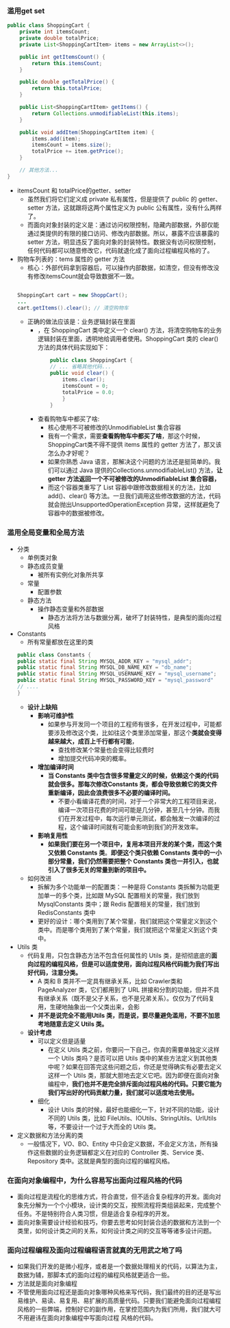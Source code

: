 ### 滥用get set
```java
public class ShoppingCart {
    private int itemsCount;
    private double totalPrice;
    private List<ShoppingCartItem> items = new ArrayList<>();

    public int getItemsCount() {
        return this.itemsCount;
    }

    public double getTotalPrice() {
        return this.totalPrice;
    }

    public List<ShoppingCartItem> getItems() {
        return Collections.unmodifiableList(this.items);
    }

    public void addItem(ShoppingCartItem item) {
        items.add(item);
        itemsCount = items.size();
        totalPrice += item.getPrice();
    }

    // 其他方法...
}


```
- itemsCount 和 totalPrice的getter、setter
	- 虽然我们将它们定义成 private 私有属性，但是提供了 public 的 getter、setter 方法，这就跟将这两个属性定义为 public 公有属性，没有什么两样了。
	- 而面向对象封装的定义是：通过访问权限控制，隐藏内部数据，外部仅能通过类提供的有限的接口访问、修改内部数据。所以，暴露不应该暴露的 setter 方法，明显违反了面向对象的封装特性。数据没有访问权限控制，任何代码都可以随意修改它，代码就退化成了面向过程编程风格的了。
- 购物车列表的：tems 属性的 getter 方法
	- 核心：外部代码拿到容器后，可以操作内部数据，如清空，但没有修改没有修改itemsCount就会导致数据不一致。
	```java

	ShoppingCart cart = new ShoppCart();
	...
	cart.getItems().clear(); // 清空购物车
	```
	- 正确的做法应该是：业务逻辑封装在里面
		- ，在 ShoppingCart 类中定义一个 clear() 方法，将清空购物车的业务逻辑封装在里面，透明地给调用者使用。ShoppingCart 类的 clear() 方法的具体代码实现如下：
			```java
				public class ShoppingCart {
				// ... 省略其他代码...
				public void clear() {
					items.clear();
					itemsCount = 0;
					totalPrice = 0.0;
					}
				}
			```
		- 查看购物车中都买了啥:
			- 核心使用不可被修改的UnmodifiableList 集合容器
			-  我有一个需求，需要**查看购物车中都买了啥**，那这个时候，ShoppingCart类不得不提供 items 属性的 getter 方法了，那又该怎么办才好呢？
			- 如果你熟悉 Java 语言，那解决这个问题的方法还是挺简单的。我们可以通过 Java 提供的Collections.unmodifiableList() 方法，**让 getter 方法返回一个不可被修改的UnmodifiableList 集合容器，**
			- 而这个容器类重写了 List 容器中跟修改数据相关的方法，比如 add()、clear() 等方法。一旦我们调用这些修改数据的方法，代码就会抛出UnsupportedOperationException 异常，这样就避免了容器中的数据被修改。
### 滥用全局变量和全局方法
- 分类
    - 单例类对象
    - 静态成员变量
        - 被所有实例化对象所共享
    - 常量
        - 配置参数
    - 静态方法
        - 操作静态变量和外部数据
            - 静态方法将方法与数据分离，破坏了封装特性，是典型的面向过程风格
-  Constants
    - 所有常量都放在这里的类
	```java
	public class Constants {
	public static final String MYSQL_ADDR_KEY = "mysql_addr";
	public static final String MYSQL_DB_NAME_KEY = "db_name";
	public static final String MYSQL_USERNAME_KEY = "mysql_username";
	public static final String MYSQL_PASSWORD_KEY = "mysql_password"
	// ....
	}
	```
	- **设计上缺陷**
	    - **影响可维护性**
	        - 如果参与开发同一个项目的工程师有很多，在开发过程中，可能都要涉及修改这个类，比如往这个类里添加常量，那这个**类就会变得越来越大，成百上千行都有可能**，
	            - 查找修改某个常量也会变得比较费时
	            - 增加提交代码冲突的概率。
	    - **增加编译时间**
	        - **当 Constants 类中包含很多常量定义的时候，依赖这个类的代码就会很多。那每次修改Constants 类，都会导致依赖它的类文件重新编译，因此会浪费很多不必要的编译时间。**
	            - 不要小看编译花费的时间，对于一个非常大的工程项目来说，编译一次项目花费的时间可能是几分钟，甚至几十分钟。而我们在开发过程中，每次运行单元测试，都会触发一次编译的过程，这个编译时间就有可能会影响到我们的开发效率。
	    - **影响复用性**
	        - **如果我们要在另一个项目中，复用本项目开发的某个类，而这个类又依赖 Constants 类**。**即便这个类只依赖 Constants 类中的一小部分常量，我们仍然需要把整个 Constants 类也一并引入，也就引入了很多无关的常量到新的项目中。**
	- 如何改进
	    - 拆解为多个功能单一的配置类：一种是将 Constants 类拆解为功能更加单一的多个类，比如跟 MySQL 配置相关的常量，我们放到 MysqlConstants 类中；跟 Redis 配置相关的常量，我们放到RedisConstants 类中
	    - 更好的设计：哪个类用到了某个常量，我们就把这个常量定义到这个类中。而是哪个类用到了某个常量，我们就把这个常量定义到这个类中。
- Utils 类
	- 代码复用，只包含静态方法不包含任何属性的 Utils 类，是彻彻底底的**面向过程的编程风格，但是可以适度使用，面向过程风格代码能为我们写出好代码，注意分类。**
	    - A 类和 B 类并不一定具有继承关系，比如 Crawler类和 PageAnalyzer 类，它们都用到了 URL 拼接和分割的功能，但并不具有继承关系（既不是父子关系，也不是兄弟关系）。仅仅为了代码复用，生硬地抽象出一个父类出来，会影
	    - **并不是说完全不能用Utils 类，而是说，要尽量避免滥用，不要不加思考地随意去定义 Utils 类。**
	- **设计考虑**
	    - 可以定义但是适量
	        - 在定义 Utils 类之前，你要问一下自己，你真的需要单独定义这样一个 Utils 类吗？是否可以把 Utils 类中的某些方法定义到其他类中呢？如果在回答完这些问题之后，你还是觉得确实有必要去定义这样一个 Utils 类，那就大胆地去定义它吧。因为即便在面向对象编程中，**我们也并不是完全排斥面向过程风格的代码。只要它能为我们写出好的代码贡献力量，我们就可以适度地去使用。**
	    - 细化
	        - 设计 Utils 类的时候，最好也能细化一下，针对不同的功能，设计不同的 Utils 类，比如 FileUtils、IOUtils、StringUtils、UrlUtils 等，不要设计一个过于大而全的 Utils 类。
- 定义数据和方法分离的类
	- 一般情况下，VO、BO、Entity 中只会定义数据，不会定义方法，所有操作这些数据的业务逻辑都定义在对应的 Controller 类、Service 类、Repository 类中。这就是典型的面向过程的编程风格。
### 在面向对象编程中，为什么容易写出面向过程风格的代码
- 面向过程是流程化的思维方式，符合直觉，但不适合复杂程序的开发。面向对象先分解为一个个小模块，设计类的交互，按照流程将类组装起来，完成整个任务。不是特别符合人类习惯，但是适合复杂程序的开发。
- 面向对象需要设计经验和技巧，你要去思考如何封装合适的数据和方法到一个类里，如何设计类之间的关系，如何设计类之间的交互等等诸多设计问题。
### 面向过程编程及面向过程编程语言就真的无用武之地了吗
- 如果我们开发的是微小程序，或者是一个数据处理相关的代码，以算法为主，数据为辅，那脚本式的面向过程的编程风格就更适合一些。
- 方法就是面向对象编程
- 不管使用面向过程还是面向对象哪种风格来写代码，我们最终的目的还是写出易维护、易读、易复用、易扩展的高质量代码。只要我们能避免面向过程编程风格的一些弊端，控制好它的副作用，在掌控范围内为我们所用，我们就大可不用避讳在面向对象编程中写面向过程 风格的代码。